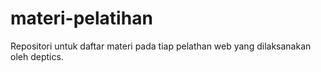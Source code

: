 # materi-pelatihan
Repositori untuk daftar materi pada tiap pelathan web yang dilaksanakan oleh deptics.
